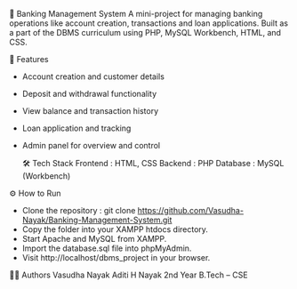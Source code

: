 🏦 Banking Management System
A mini-project for managing banking operations like account creation, transactions and loan applications.
Built as a part of the DBMS curriculum using PHP, MySQL Workbench, HTML, and CSS.

📌 Features
- Account creation and customer details
- Deposit and withdrawal functionality
- View balance and transaction history
- Loan application and tracking
- Admin panel for overview and control

  🛠️ Tech Stack
Frontend :	   HTML, CSS
Backend	 :     PHP
Database :     MySQL (Workbench)

⚙️ How to Run
- Clone the repository :  git clone https://github.com/Vasudha-Nayak/Banking-Management-System.git
- Copy the folder into your XAMPP htdocs directory.
- Start Apache and MySQL from XAMPP.
- Import the database.sql file into phpMyAdmin.
- Visit http://localhost/dbms_project in your browser.

👩‍💻 Authors
Vasudha Nayak
Aditi H Nayak
2nd Year B.Tech – CSE
